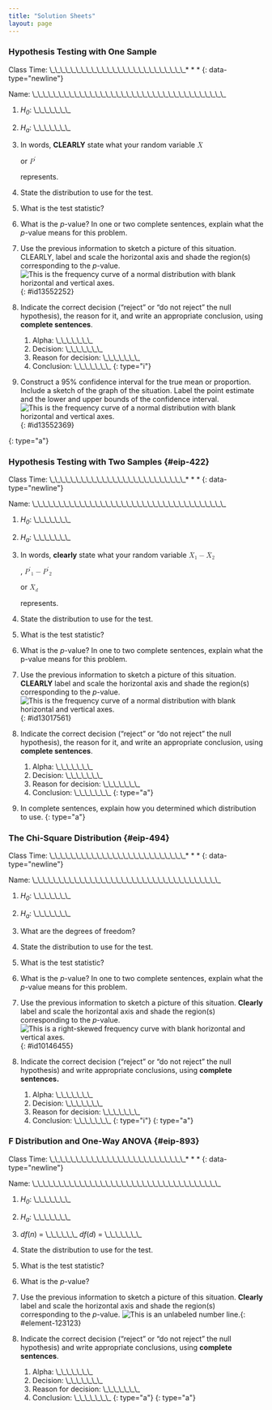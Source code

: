 ```yaml
---
title: "Solution Sheets"
layout: page
---
```



### Hypothesis Testing with One Sample 

Class Time: \\\_\\\_\\\_\\\_\\\_\\\_\\\_\\\_\\\_\\\_\\\_\\\_\\\_\\\_\\\_\\\_\\\_\\\_\\\_\\\_\\\_\\\_\\\_\\\_\\\_\\\_* * *
{: data-type="newline"}

 Name: \\\_\\\_\\\_\\\_\\\_\\\_\\\_\\\_\\\_\\\_\\\_\\\_\\\_\\\_\\\_\\\_\\\_\\\_\\\_\\\_\\\_\\\_\\\_\\\_\\\_\\\_\\\_\\\_\\\_\\\_\\\_\\\_\\\_\\\_\\\_\\\_\\\_

1.  *H<sub>0</sub>*\: \\\_\\\_\\\_\\\_\\\_\\\_\\\_
2.  *H<sub>a</sub>*\: \\\_\\\_\\\_\\\_\\\_\\\_\\\_
3.  In words, **CLEARLY** state what your random variable
    <math xmlns="http://www.w3.org/1998/Math/MathML"> <mover accent="true"> <mi>X</mi> <mo>¯</mo> </mover> </math>
    
    or
    <math xmlns="http://www.w3.org/1998/Math/MathML"> <msup> <mi>P</mi> <mo>′</mo> </msup> </math>
    
    represents.
4.  State the distribution to use for the test.
5.  What is the test statistic?
6.  What is the *p*-value? In one or two complete sentences, explain what the *p*-value means for this problem.
7.  Use the previous information to sketch a picture of this situation. CLEARLY, label and scale the horizontal axis and shade the region(s) corresponding to the *p*-value. ![This is the frequency curve of a normal distribution with blank horizontal and vertical axes.](../resources/CNX_Stats_Appendix_ART_Figure_14.1.jpg){: #id13552252}


8.  Indicate the correct decision (“reject” or “do not reject” the null hypothesis), the reason for it, and write an appropriate conclusion, using **complete sentences**.
    1.  Alpha: \\\_\\\_\\\_\\\_\\\_\\\_\\\_
    2.  Decision: \\\_\\\_\\\_\\\_\\\_\\\_\\\_
    3.  Reason for decision: \\\_\\\_\\\_\\\_\\\_\\\_\\\_
    4.  Conclusion: \\\_\\\_\\\_\\\_\\\_\\\_\\\_
    {: type="i"}

9.  Construct a 95% confidence interval for the true mean or proportion. Include a sketch of the graph of the situation. Label the point estimate and the lower and upper bounds of the confidence interval.![This is the frequency curve of a normal distribution with blank horizontal and vertical axes.](../resources/CNX_Stats_Appendix_ART_Figure_14.2.jpg){: #id13552369}


{: type="a"}

### Hypothesis Testing with Two Samples    {#eip-422}

Class Time: \\\_\\\_\\\_\\\_\\\_\\\_\\\_\\\_\\\_\\\_\\\_\\\_\\\_\\\_\\\_\\\_\\\_\\\_\\\_\\\_\\\_\\\_\\\_\\\_\\\_\\\_* * *
{: data-type="newline"}

 Name: \\\_\\\_\\\_\\\_\\\_\\\_\\\_\\\_\\\_\\\_\\\_\\\_\\\_\\\_\\\_\\\_\\\_\\\_\\\_\\\_\\\_\\\_\\\_\\\_\\\_\\\_\\\_\\\_\\\_\\\_\\\_\\\_\\\_\\\_\\\_\\\_\\\_

1.  *H<sub>0</sub>*\: \\\_\\\_\\\_\\\_\\\_\\\_\\\_
2.  *H<sub>a</sub>*\: \\\_\\\_\\\_\\\_\\\_\\\_\\\_
3.  In words, **clearly** state what your random variable
    <math xmlns="http://www.w3.org/1998/Math/MathML"> <mrow> <msub> <mover accent="true"> <mi>X</mi> <mo>¯</mo> </mover> <mn>1</mn> </msub> <mo>−</mo><msub> <mover accent="true"> <mi>X</mi> <mo>¯</mo> </mover> <mn>2</mn> </msub> </mrow> </math>
    
    ,
    <math xmlns="http://www.w3.org/1998/Math/MathML"> <mrow> <msub> <msup> <mi>P</mi> <mo>′</mo> </msup> <mn>1</mn> </msub> <mo>−</mo><msub> <msup> <mi>P</mi> <mo>′</mo> </msup> <mn>2</mn> </msub> </mrow> </math>
    
    or
    <math xmlns="http://www.w3.org/1998/Math/MathML"> <mrow> <msub> <mover accent="true"> <mi>X</mi> <mo>¯</mo> </mover> <mi>d</mi> </msub> </mrow> </math>
    
    represents.
4.  State the distribution to use for the test.
5.  What is the test statistic?
6.  What is the *p*-value? In one to two complete sentences, explain what the p-value means for this problem.
7.  Use the previous information to sketch a picture of this situation. **CLEARLY** label and scale the horizontal axis and shade the region(s) corresponding to the *p*-value. ![This is the frequency curve of a normal distribution with blank horizontal and vertical axes.](../resources/CNX_Stats_Appendix_ART_Figure_14.3.jpg){: #id13017561}


8.  Indicate the correct decision (“reject” or “do not reject” the null hypothesis), the reason for it, and write an appropriate conclusion, using **complete sentences**.
    1.  Alpha: \\\_\\\_\\\_\\\_\\\_\\\_\\\_
    2.  Decision: \\\_\\\_\\\_\\\_\\\_\\\_\\\_
    3.  Reason for decision: \\\_\\\_\\\_\\\_\\\_\\\_\\\_
    4.  Conclusion: \\\_\\\_\\\_\\\_\\\_\\\_\\\_
    {: type="a"}

9.  In complete sentences, explain how you determined which distribution to use.
{: type="a"}

### The Chi-Square Distribution   {#eip-494}

Class Time: \\\_\\\_\\\_\\\_\\\_\\\_\\\_\\\_\\\_\\\_\\\_\\\_\\\_\\\_\\\_\\\_\\\_\\\_\\\_\\\_\\\_\\\_\\\_\\\_\\\_\\\_* * *
{: data-type="newline"}

 Name: \\\_\\\_\\\_\\\_\\\_\\\_\\\_\\\_\\\_\\\_\\\_\\\_\\\_\\\_\\\_\\\_\\\_\\\_\\\_\\\_\\\_\\\_\\\_\\\_\\\_\\\_\\\_\\\_\\\_\\\_\\\_\\\_\\\_\\\_\\\_\\\_

1.  *H<sub>0</sub>*\: \\\_\\\_\\\_\\\_\\\_\\\_\\\_
2.  *H<sub>a</sub>*\: \\\_\\\_\\\_\\\_\\\_\\\_\\\_
3.  What are the degrees of freedom?
4.  State the distribution to use for the test.
5.  What is the test statistic?
6.  What is the *p*-value? In one to two complete sentences, explain what the *p*-value means for this problem.
7.  Use the previous information to sketch a picture of this situation. **Clearly** label and scale the horizontal axis and shade the region(s) corresponding to the *p*-value. ![This is a right-skewed frequency curve with blank horizontal and vertical axes.](../resources/CNX_Stats_Appendix_ART_Figure_14.4.jpg){: #id10146455}


8.  Indicate the correct decision (“reject” or “do not reject” the null hypothesis) and write appropriate conclusions, using <strong>complete sentences. </strong>
    1.  Alpha: \\\_\\\_\\\_\\\_\\\_\\\_\\\_
    2.  Decision: \\\_\\\_\\\_\\\_\\\_\\\_\\\_
    3.  Reason for decision: \\\_\\\_\\\_\\\_\\\_\\\_\\\_
    4.  Conclusion: \\\_\\\_\\\_\\\_\\\_\\\_\\\_
    {: type="i"}
{: type="a"}

### F Distribution and One-Way ANOVA   {#eip-893}

Class Time: \\\_\\\_\\\_\\\_\\\_\\\_\\\_\\\_\\\_\\\_\\\_\\\_\\\_\\\_\\\_\\\_\\\_\\\_\\\_\\\_\\\_\\\_\\\_\\\_\\\_\\\_* * *
{: data-type="newline"}

 Name: \\\_\\\_\\\_\\\_\\\_\\\_\\\_\\\_\\\_\\\_\\\_\\\_\\\_\\\_\\\_\\\_\\\_\\\_\\\_\\\_\\\_\\\_\\\_\\\_\\\_\\\_\\\_\\\_\\\_\\\_\\\_\\\_\\\_\\\_\\\_\\\_

1.  *H<sub>0</sub>*\: \\\_\\\_\\\_\\\_\\\_\\\_\\\_
2.  *H<sub>a</sub>*\: \\\_\\\_\\\_\\\_\\\_\\\_\\\_
3.  *df*(*n*) = \\\_\\\_\\\_\\\_\\\_\\\_ *df*(*d*) = \\\_\\\_\\\_\\\_\\\_\\\_\\\_
4.  State the distribution to use for the test.
5.  What is the test statistic?
6.  What is the *p*-value?
7.  Use the previous information to sketch a picture of this situation. **Clearly** label and scale the horizontal axis and shade the region(s) corresponding to the *p*-value. ![This is an unlabeled number line.](../resources/CNX_Stats_Appendix_ART_Figure_14.5.jpg){: #element-123123}


8.  Indicate the correct decision (“reject” or “do not reject” the null hypothesis) and write appropriate conclusions, using **complete sentences**.
    1.  Alpha: \\\_\\\_\\\_\\\_\\\_\\\_\\\_
    2.  Decision: \\\_\\\_\\\_\\\_\\\_\\\_\\\_
    3.  Reason for decision: \\\_\\\_\\\_\\\_\\\_\\\_\\\_
    4.  Conclusion: \\\_\\\_\\\_\\\_\\\_\\\_\\\_
    {: type="a"}
{: type="a"}

